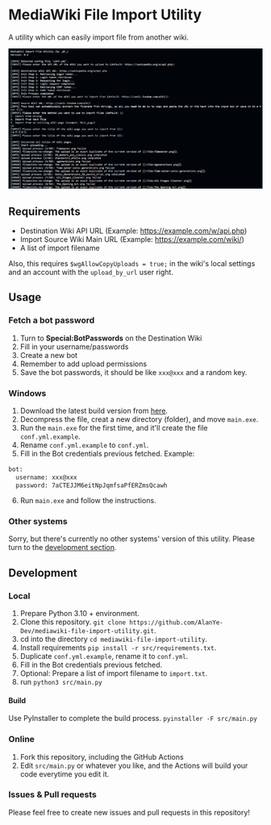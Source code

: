 # MediaWiki File Import Utility 
A utility which can easily import file from another wiki.

![Importing files from an existed wiki page](imgs/preview_import_from_wiki_page.png)

## Requirements

- Destination Wiki API URL (Example: https://example.com/w/api.php)
- Import Source Wiki Main URL (Example: https://example.com/wiki/)
- A list of import filename

Also, this requires ```$wgAllowCopyUploads = true;``` in the wiki's local settings and an account with the ```upload_by_url``` user right. 

## Usage

### Fetch a bot password

1. Turn to **Special:BotPasswords** on the Destination Wiki
2. Fill in your username/passwords
3. Create a new bot
4. Remember to add upload permissions
5. Save the bot passwords, it should be like ```xxx@xxx``` and a random key.

### Windows

1. Download the latest build version from [here](https://github.com/AlanYe-Dev/mediawiki-file-import-utility/actions/workflows/pyinstaller-windows.yml).
2. Decompress the file, creat a new directory (folder), and move ```main.exe```.
3. Run the ```main.exe``` for the first time, and it'll create the file  ```conf.yml.example```.
4. Rename ```conf.yml.example``` to ```conf.yml```.
5. Fill in the Bot credentials previous fetched. Example:
```
bot:
  username: xxx@xxx
  password: 7aCTEJJM6eitNpJqmfsaPfERZmsQcawh
```

6. Run ```main.exe``` and follow the instructions.

### Other systems
Sorry, but there's currently no other systems' version of this utility. Please turn to the [development section](#development).

## Development
### Local
1. Prepare Python 3.10 + environment.
2. Clone this repository. ```git clone https://github.com/AlanYe-Dev/mediawiki-file-import-utility.git```.
3. cd into the directory ```cd mediawiki-file-import-utility```.
4. Install requirements ```pip install -r src/requirements.txt```.
5. Duplicate ```conf.yml.example```, rename it to ```conf.yml```.
6. Fill in the Bot credentials previous fetched.
7. Optional: Prepare a list of import filename to ```import.txt```.
8. run ```python3 src/main.py```

#### Build
Use PyInstaller to complete the build process. ```pyinstaller -F src/main.py```

### Online
1. Fork this repository, including the GitHub Actions
2. Edit ```src/main.py``` or whatever you like, and the Actions will build your code everytime you edit it.


### Issues & Pull requests
Please feel free to create new issues and pull requests in this repository!